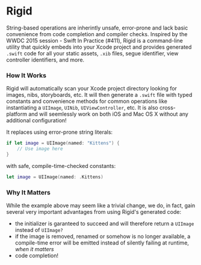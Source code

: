 # Rigid
String-based operations are inherintly unsafe, error-prone and lack basic convenience from code completion and compiler checks. Inspired by the WWDC 2015 session - Swift In Practice (#411), Rigid is a command-line utility that quickly embeds into your Xcode project and provides generated `.swift` code for all your static assets, `.xib` files, segue identifier, view controller identifiers, and more.

### How It Works
Rigid will automatically scan your Xcode project directory looking for images, nibs, storyboards, etc. It will then generate a `.swift` file with typed constants and convenience methods for common operations like instantiating a `UIImage`, `UINib`, `UIViewController`, etc. It is also cross-platform and will seemlessly work on both iOS and Mac OS X without any additional configuration!

It replaces using error-prone string literals:
```swift
if let image = UIImage(named: "Kittens") {
    // Use image here
}
```
with safe, compile-time-checked constants:
```swift
let image = UIImage(named: .Kittens)
```

### Why It Matters
While the example above may seem like a trivial change, we do, in fact, gain several very important advantages from using Rigid's generated code:
   - the initializer is garanteed to succeed and will therefore return a `UIImage` instead of `UIImage?`
   - if the image is removed, renamed or somehow is no longer available, a compile-time error will be emitted instead of silently failing at runtime, *when it matters*
   - code completion!


